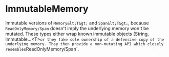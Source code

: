 # ImmutableMemory

Immutable versions of `Memory&lt;T&gt;` and `Span&lt;T&gt;`, because `ReadOnlyMemory/Span` doesn't imply the underlying memory won't be mutated. These types either wrap known immutable objects (String, Immutable...&lt;T&gt;` or they take sole ownership of a defensive copy of the underlying memory. They then provide a non-mutating API which closely resembles `ReadOnlyMemory/Span`.